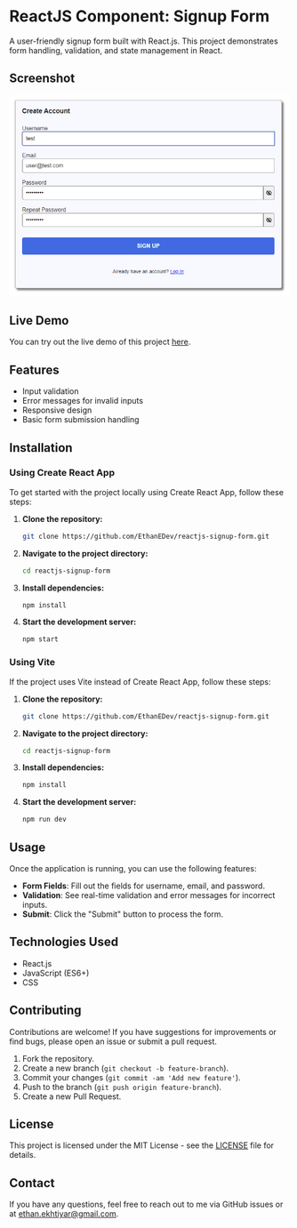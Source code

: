 # ReactJS Component: Signup Form

A user-friendly signup form built with React.js. This project demonstrates form handling, validation, and state management in React.

## Screenshot

![Signup Form Screenshot](./screenshot.png)  <!-- Replace with the path to your screenshot image -->

## Live Demo

You can try out the live demo of this project [here](https://reactjs-signup-form-weld.vercel.app/).

## Features

- Input validation
- Error messages for invalid inputs
- Responsive design
- Basic form submission handling

## Installation

### Using Create React App

To get started with the project locally using Create React App, follow these steps:

1. **Clone the repository:**

    ```bash
    git clone https://github.com/EthanEDev/reactjs-signup-form.git
    ```

2. **Navigate to the project directory:**

    ```bash
    cd reactjs-signup-form
    ```

3. **Install dependencies:**

    ```bash
    npm install
    ```

4. **Start the development server:**

    ```bash
    npm start
    ```

### Using Vite

If the project uses Vite instead of Create React App, follow these steps:

1. **Clone the repository:**

    ```bash
    git clone https://github.com/EthanEDev/reactjs-signup-form.git
    ```

2. **Navigate to the project directory:**

    ```bash
    cd reactjs-signup-form
    ```

3. **Install dependencies:**

    ```bash
    npm install
    ```

4. **Start the development server:**

    ```bash
    npm run dev
    ```

## Usage

Once the application is running, you can use the following features:

- **Form Fields**: Fill out the fields for username, email, and password.
- **Validation**: See real-time validation and error messages for incorrect inputs.
- **Submit**: Click the "Submit" button to process the form.

## Technologies Used

- React.js
- JavaScript (ES6+)
- CSS

## Contributing

Contributions are welcome! If you have suggestions for improvements or find bugs, please open an issue or submit a pull request.

1. Fork the repository.
2. Create a new branch (`git checkout -b feature-branch`).
3. Commit your changes (`git commit -am 'Add new feature'`).
4. Push to the branch (`git push origin feature-branch`).
5. Create a new Pull Request.

## License

This project is licensed under the MIT License - see the [LICENSE](LICENSE) file for details.

## Contact

If you have any questions, feel free to reach out to me via GitHub issues or at [ethan.ekhtiyar@gmail.com](mailto:ethan.ekhtiyar@gmail.com).
